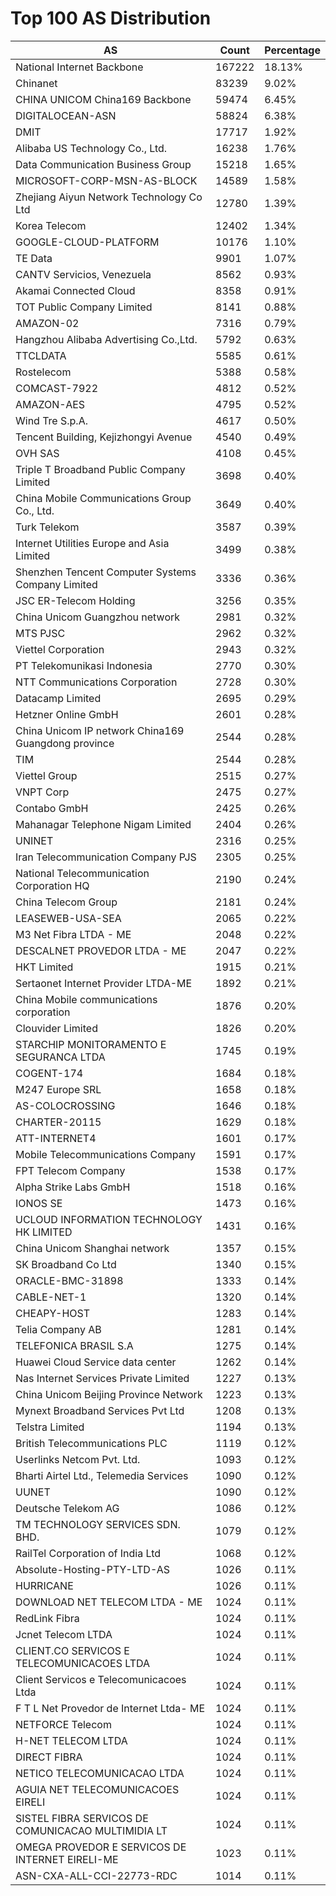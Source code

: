 # Top 100 AS Distribution
| AS | Count | Percentage |
|----|----|----|
| National Internet Backbone | 167222 | 18.13% |
| Chinanet | 83239 | 9.02% |
| CHINA UNICOM China169 Backbone | 59474 | 6.45% |
| DIGITALOCEAN-ASN | 58824 | 6.38% |
| DMIT | 17717 | 1.92% |
| Alibaba US Technology Co., Ltd. | 16238 | 1.76% |
| Data Communication Business Group | 15218 | 1.65% |
| MICROSOFT-CORP-MSN-AS-BLOCK | 14589 | 1.58% |
| Zhejiang Aiyun Network Technology Co Ltd | 12780 | 1.39% |
| Korea Telecom | 12402 | 1.34% |
| GOOGLE-CLOUD-PLATFORM | 10176 | 1.10% |
| TE Data | 9901 | 1.07% |
| CANTV Servicios, Venezuela | 8562 | 0.93% |
| Akamai Connected Cloud | 8358 | 0.91% |
| TOT Public Company Limited | 8141 | 0.88% |
| AMAZON-02 | 7316 | 0.79% |
| Hangzhou Alibaba Advertising Co.,Ltd. | 5792 | 0.63% |
| TTCLDATA | 5585 | 0.61% |
| Rostelecom | 5388 | 0.58% |
| COMCAST-7922 | 4812 | 0.52% |
| AMAZON-AES | 4795 | 0.52% |
| Wind Tre S.p.A. | 4617 | 0.50% |
| Tencent Building, Kejizhongyi Avenue | 4540 | 0.49% |
| OVH SAS | 4108 | 0.45% |
| Triple T Broadband Public Company Limited | 3698 | 0.40% |
| China Mobile Communications Group Co., Ltd. | 3649 | 0.40% |
| Turk Telekom | 3587 | 0.39% |
| Internet Utilities Europe and Asia Limited | 3499 | 0.38% |
| Shenzhen Tencent Computer Systems Company Limited | 3336 | 0.36% |
| JSC ER-Telecom Holding | 3256 | 0.35% |
| China Unicom Guangzhou network | 2981 | 0.32% |
| MTS PJSC | 2962 | 0.32% |
| Viettel Corporation | 2943 | 0.32% |
| PT Telekomunikasi Indonesia | 2770 | 0.30% |
| NTT Communications Corporation | 2728 | 0.30% |
| Datacamp Limited | 2695 | 0.29% |
| Hetzner Online GmbH | 2601 | 0.28% |
| China Unicom IP network China169 Guangdong province | 2544 | 0.28% |
| TIM | 2544 | 0.28% |
| Viettel Group | 2515 | 0.27% |
| VNPT Corp | 2475 | 0.27% |
| Contabo GmbH | 2425 | 0.26% |
| Mahanagar Telephone Nigam Limited | 2404 | 0.26% |
| UNINET | 2316 | 0.25% |
| Iran Telecommunication Company PJS | 2305 | 0.25% |
| National Telecommunication Corporation HQ | 2190 | 0.24% |
| China Telecom Group | 2181 | 0.24% |
| LEASEWEB-USA-SEA | 2065 | 0.22% |
| M3 Net Fibra LTDA - ME | 2048 | 0.22% |
| DESCALNET PROVEDOR LTDA - ME | 2047 | 0.22% |
| HKT Limited | 1915 | 0.21% |
| Sertaonet Internet Provider LTDA-ME | 1892 | 0.21% |
| China Mobile communications corporation | 1876 | 0.20% |
| Clouvider Limited | 1826 | 0.20% |
| STARCHIP MONITORAMENTO E SEGURANCA LTDA | 1745 | 0.19% |
| COGENT-174 | 1684 | 0.18% |
| M247 Europe SRL | 1658 | 0.18% |
| AS-COLOCROSSING | 1646 | 0.18% |
| CHARTER-20115 | 1629 | 0.18% |
| ATT-INTERNET4 | 1601 | 0.17% |
| Mobile Telecommunications Company | 1591 | 0.17% |
| FPT Telecom Company | 1538 | 0.17% |
| Alpha Strike Labs GmbH | 1518 | 0.16% |
| IONOS SE | 1473 | 0.16% |
| UCLOUD INFORMATION TECHNOLOGY HK LIMITED | 1431 | 0.16% |
| China Unicom Shanghai network | 1357 | 0.15% |
| SK Broadband Co Ltd | 1340 | 0.15% |
| ORACLE-BMC-31898 | 1333 | 0.14% |
| CABLE-NET-1 | 1320 | 0.14% |
| CHEAPY-HOST | 1283 | 0.14% |
| Telia Company AB | 1281 | 0.14% |
| TELEFONICA BRASIL S.A | 1275 | 0.14% |
| Huawei Cloud Service data center | 1262 | 0.14% |
| Nas Internet Services Private Limited | 1227 | 0.13% |
| China Unicom Beijing Province Network | 1223 | 0.13% |
| Mynext Broadband Services Pvt Ltd | 1208 | 0.13% |
| Telstra Limited | 1194 | 0.13% |
| British Telecommunications PLC | 1119 | 0.12% |
| Userlinks Netcom Pvt. Ltd. | 1093 | 0.12% |
| Bharti Airtel Ltd., Telemedia Services | 1090 | 0.12% |
| UUNET | 1090 | 0.12% |
| Deutsche Telekom AG | 1086 | 0.12% |
| TM TECHNOLOGY SERVICES SDN. BHD. | 1079 | 0.12% |
| RailTel Corporation of India Ltd | 1068 | 0.12% |
| Absolute-Hosting-PTY-LTD-AS | 1026 | 0.11% |
| HURRICANE | 1026 | 0.11% |
| DOWNLOAD NET TELECOM LTDA - ME | 1024 | 0.11% |
| RedLink Fibra | 1024 | 0.11% |
| Jcnet Telecom LTDA | 1024 | 0.11% |
| CLIENT.CO SERVICOS E TELECOMUNICACOES LTDA | 1024 | 0.11% |
| Client Servicos e Telecomunicacoes Ltda | 1024 | 0.11% |
| F T L Net Provedor de Internet Ltda- ME | 1024 | 0.11% |
| NETFORCE Telecom | 1024 | 0.11% |
| H-NET TELECOM LTDA | 1024 | 0.11% |
| DIRECT FIBRA | 1024 | 0.11% |
| NETICO TELECOMUNICACAO LTDA | 1024 | 0.11% |
| AGUIA NET TELECOMUNICACOES EIRELI | 1024 | 0.11% |
| SISTEL FIBRA SERVICOS DE COMUNICACAO MULTIMIDIA LT | 1024 | 0.11% |
| OMEGA PROVEDOR E SERVICOS DE INTERNET EIRELI-ME | 1023 | 0.11% |
| ASN-CXA-ALL-CCI-22773-RDC | 1014 | 0.11% |
